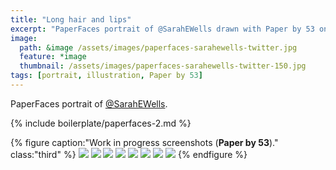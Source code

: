 ```yaml
---
title: "Long hair and lips"
excerpt: "PaperFaces portrait of @SarahEWells drawn with Paper by 53 on an iPad."
image: 
  path: &image /assets/images/paperfaces-sarahewells-twitter.jpg 
  feature: *image
  thumbnail: /assets/images/paperfaces-sarahewells-twitter-150.jpg
tags: [portrait, illustration, Paper by 53]
---
```


PaperFaces portrait of [@SarahEWells](http://twitter.com/sarahewells).

{% include boilerplate/paperfaces-2.md %}

{% figure caption:"Work in progress screenshots (**Paper by 53**)." class:"third" %}
[![](/assets/images/paperfaces-sarahewells-process-1-600.jpg)](/assets/images/paperfaces-sarahewells-process-1-lg.jpg)
[![](/assets/images/paperfaces-sarahewells-process-2-600.jpg)](/assets/images/paperfaces-sarahewells-process-2-lg.jpg)
[![](/assets/images/paperfaces-sarahewells-process-3-600.jpg)](/assets/images/paperfaces-sarahewells-process-3-lg.jpg)
[![](/assets/images/paperfaces-sarahewells-process-4-600.jpg)](/assets/images/paperfaces-sarahewells-process-4-lg.jpg)
[![](/assets/images/paperfaces-sarahewells-process-5-600.jpg)](/assets/images/paperfaces-sarahewells-process-5-lg.jpg)
[![](/assets/images/paperfaces-sarahewells-process-6-600.jpg)](/assets/images/paperfaces-sarahewells-process-6-lg.jpg)
[![](/assets/images/paperfaces-sarahewells-process-7-600.jpg)](/assets/images/paperfaces-sarahewells-process-7-lg.jpg)
[![](/assets/images/paperfaces-sarahewells-process-8-600.jpg)](/assets/images/paperfaces-sarahewells-process-8-lg.jpg)
{% endfigure %}
